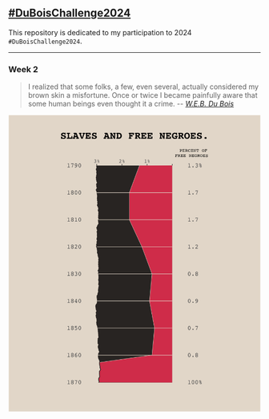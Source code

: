 ## [#DuBoisChallenge2024](https://github.com/ajstarks/dubois-data-portraits/tree/master/challenge/2024)

This repository is dedicated to my participation to 2024 `#DuBoisChallenge2024`.


------------------------------- 

### Week 2

> I realized that some folks, a few, even several, actually considered my brown skin a misfortune. Once or twice I became painfully aware that some human beings even thought it a crime. 
> -- <cite>[W.E.B. Du Bois](https://penntoday.upenn.edu/news/times-and-life-web-du-bois-penn)</cite>

![](./challenge02/plate_w2.png)

